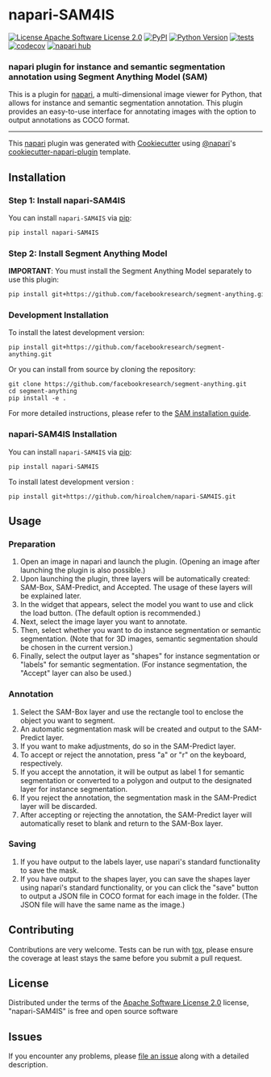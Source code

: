 # napari-SAM4IS

[![License Apache Software License 2.0](https://img.shields.io/pypi/l/napari-SAM4IS.svg?color=green)](https://github.com/hiroalchem/napari-SAM4IS/raw/main/LICENSE)
[![PyPI](https://img.shields.io/pypi/v/napari-SAM4IS.svg?color=green)](https://pypi.org/project/napari-SAM4IS)
[![Python Version](https://img.shields.io/pypi/pyversions/napari-SAM4IS.svg?color=green)](https://python.org)
[![tests](https://github.com/hiroalchem/napari-SAM4IS/workflows/tests/badge.svg)](https://github.com/hiroalchem/napari-SAM4IS/actions)
[![codecov](https://codecov.io/gh/hiroalchem/napari-SAM4IS/branch/main/graph/badge.svg)](https://codecov.io/gh/hiroalchem/napari-SAM4IS)
[![napari hub](https://img.shields.io/endpoint?url=https://api.napari-hub.org/shields/napari-SAM4IS)](https://napari-hub.org/plugins/napari-SAM4IS)


### napari plugin for instance and semantic segmentation annotation using Segment Anything Model (SAM)

This is a plugin for [napari](https://napari.org/), a multi-dimensional image viewer for Python, that allows for instance and semantic segmentation annotation. This plugin provides an easy-to-use interface for annotating images with the option to output annotations as COCO format.

----------------------------------

This [napari] plugin was generated with [Cookiecutter] using [@napari]'s [cookiecutter-napari-plugin] template.

<!--
Don't miss the full getting started guide to set up your new package:
https://github.com/napari/cookiecutter-napari-plugin#getting-started

and review the napari docs for plugin developers:
https://napari.org/stable/plugins/index.html
-->

## Installation

### Step 1: Install napari-SAM4IS

You can install `napari-SAM4IS` via [pip]:

```bash
pip install napari-SAM4IS
```

### Step 2: Install Segment Anything Model

**IMPORTANT**: You must install the Segment Anything Model separately to use this plugin:

```bash
pip install git+https://github.com/facebookresearch/segment-anything.git
```

### Development Installation

To install the latest development version:

```
pip install git+https://github.com/facebookresearch/segment-anything.git
```

Or you can install from source by cloning the repository:

```
git clone https://github.com/facebookresearch/segment-anything.git
cd segment-anything
pip install -e .
```

For more detailed instructions, please refer to the [SAM installation guide](https://github.com/facebookresearch/segment-anything#installation).

### napari-SAM4IS Installation

You can install `napari-SAM4IS` via [pip]:

    pip install napari-SAM4IS



To install latest development version :

    pip install git+https://github.com/hiroalchem/napari-SAM4IS.git

## Usage
### Preparation
1. Open an image in napari and launch the plugin. (Opening an image after launching the plugin is also possible.)
2. Upon launching the plugin, three layers will be automatically created: SAM-Box, SAM-Predict, and Accepted. The usage of these layers will be explained later.
3. In the widget that appears, select the model you want to use and click the load button. (The default option is recommended.)
4. Next, select the image layer you want to annotate.
5. Then, select whether you want to do instance segmentation or semantic segmentation. (Note that for 3D images, semantic segmentation should be chosen in the current version.)
6. Finally, select the output layer as "shapes" for instance segmentation or "labels" for semantic segmentation. (For instance segmentation, the "Accept" layer can also be used.)

### Annotation
1. Select the SAM-Box layer and use the rectangle tool to enclose the object you want to segment.
2. An automatic segmentation mask will be created and output to the SAM-Predict layer.
3. If you want to make adjustments, do so in the SAM-Predict layer.
4. To accept or reject the annotation, press "a" or "r" on the keyboard, respectively.
5. If you accept the annotation, it will be output as label 1 for semantic segmentation or converted to a polygon and output to the designated layer for instance segmentation.
6. If you reject the annotation, the segmentation mask in the SAM-Predict layer will be discarded.
7. After accepting or rejecting the annotation, the SAM-Predict layer will automatically reset to blank and return to the SAM-Box layer.

### Saving
1. If you have output to the labels layer, use napari's standard functionality to save the mask.
2. If you have output to the shapes layer, you can save the shapes layer using napari's standard functionality, or you can click the "save" button to output a JSON file in COCO format for each image in the folder. (The JSON file will have the same name as the image.)



## Contributing

Contributions are very welcome. Tests can be run with [tox], please ensure
the coverage at least stays the same before you submit a pull request.

## License

Distributed under the terms of the [Apache Software License 2.0] license,
"napari-SAM4IS" is free and open source software

## Issues

If you encounter any problems, please [file an issue] along with a detailed description.

[napari]: https://github.com/napari/napari
[Cookiecutter]: https://github.com/audreyr/cookiecutter
[@napari]: https://github.com/napari
[MIT]: http://opensource.org/licenses/MIT
[BSD-3]: http://opensource.org/licenses/BSD-3-Clause
[GNU GPL v3.0]: http://www.gnu.org/licenses/gpl-3.0.txt
[GNU LGPL v3.0]: http://www.gnu.org/licenses/lgpl-3.0.txt
[Apache Software License 2.0]: http://www.apache.org/licenses/LICENSE-2.0
[Mozilla Public License 2.0]: https://www.mozilla.org/media/MPL/2.0/index.txt
[cookiecutter-napari-plugin]: https://github.com/napari/cookiecutter-napari-plugin

[file an issue]: https://github.com/hiroalchem/napari-SAM4IS/issues

[napari]: https://github.com/napari/napari
[tox]: https://tox.readthedocs.io/en/latest/
[pip]: https://pypi.org/project/pip/
[PyPI]: https://pypi.org/
